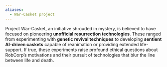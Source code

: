 ```yaml
---
aliases:
  - War-Casket project
---
```

Project War-Casket, an initiative shrouded in mystery, is believed to have focused on pioneering **unofficial resurrection technologies**. These ranged from experimenting with **genetic revival techniques** to developing **sentient AI-driven caskets** capable of reanimation or providing extended life-support. If true, these experiments raise profound ethical questions about RobCorp’s motivations and their pursuit of technologies that blur the line between life and death.